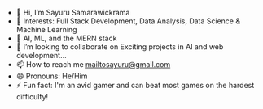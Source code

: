 - 👋 Hi, I’m Sayuru Samarawickrama
- 👀 Interests: Full Stack Development, Data Analysis, Data Science & Machine Learning
- 🌱 AI, ML, and the MERN stack
- 💞️ I’m looking to collaborate on  Exciting projects in AI and web development...
- 📫 How to reach me mailtosayuru@gmail.com
- 😄 Pronouns: He/Him
- ⚡ Fun fact: I'm an avid gamer and can beat most games on the hardest difficulty!

<!---
SayuruDev/SayuruDev is a ✨ special ✨ repository because its `README.md` (this file) appears on your GitHub profile.
You can click the Preview link to take a look at your changes.
--->
